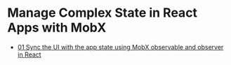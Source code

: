 # Manage Complex State in React Apps with MobX

- [01 Sync the UI with the app state using MobX observable and observer in React](https://jsbin.com/zuxuhes/edit?js,console,output)

